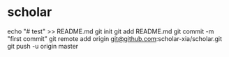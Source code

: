 # scholar
echo "# test" >> README.md
git init
git add README.md
git commit -m "first commit"
git remote add origin git@github.com:scholar-xia/scholar.git
git push -u origin master

